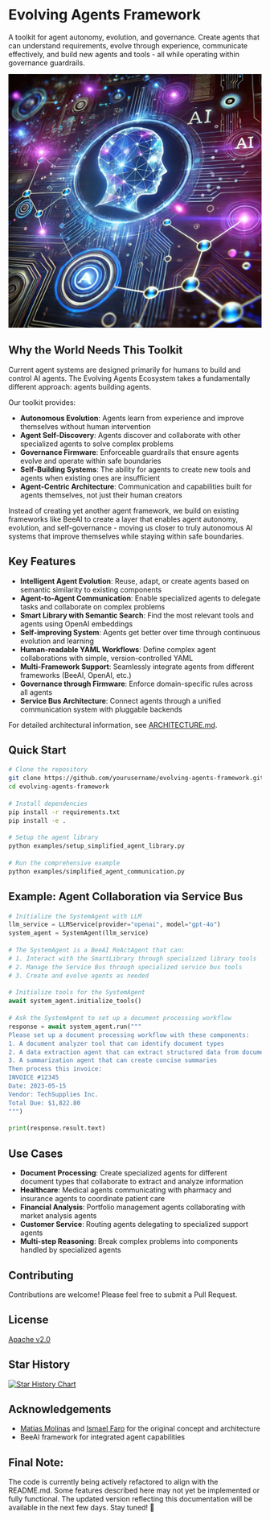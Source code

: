 # Evolving Agents Framework

A toolkit for agent autonomy, evolution, and governance. Create agents that can understand requirements, evolve through experience, communicate effectively, and build new agents and tools - all while operating within governance guardrails.

![Evolving Agents](evolving-agents-logo.png)

## Why the World Needs This Toolkit
Current agent systems are designed primarily for humans to build and control AI agents. The Evolving Agents Ecosystem takes a fundamentally different approach: agents building agents.

Our toolkit provides:

- **Autonomous Evolution**: Agents learn from experience and improve themselves without human intervention
- **Agent Self-Discovery**: Agents discover and collaborate with other specialized agents to solve complex problems
- **Governance Firmware**: Enforceable guardrails that ensure agents evolve and operate within safe boundaries
- **Self-Building Systems**: The ability for agents to create new tools and agents when existing ones are insufficient
- **Agent-Centric Architecture**: Communication and capabilities built for agents themselves, not just their human creators

Instead of creating yet another agent framework, we build on existing frameworks like BeeAI to create a layer that enables agent autonomy, evolution, and self-governance - moving us closer to truly autonomous AI systems that improve themselves while staying within safe boundaries.

## Key Features

- **Intelligent Agent Evolution**: Reuse, adapt, or create agents based on semantic similarity to existing components
- **Agent-to-Agent Communication**: Enable specialized agents to delegate tasks and collaborate on complex problems
- **Smart Library with Semantic Search**: Find the most relevant tools and agents using OpenAI embeddings
- **Self-improving System**: Agents get better over time through continuous evolution and learning
- **Human-readable YAML Workflows**: Define complex agent collaborations with simple, version-controlled YAML
- **Multi-Framework Support**: Seamlessly integrate agents from different frameworks (BeeAI, OpenAI, etc.)
- **Governance through Firmware**: Enforce domain-specific rules across all agents
- **Service Bus Architecture**: Connect agents through a unified communication system with pluggable backends

For detailed architectural information, see [ARCHITECTURE.md](doc/ARCHITECTURE.md).

## Quick Start

```bash
# Clone the repository
git clone https://github.com/yourusername/evolving-agents-framework.git
cd evolving-agents-framework

# Install dependencies
pip install -r requirements.txt
pip install -e .

# Setup the agent library
python examples/setup_simplified_agent_library.py

# Run the comprehensive example
python examples/simplified_agent_communication.py
```

## Example: Agent Collaboration via Service Bus

```python
# Initialize the SystemAgent with LLM
llm_service = LLMService(provider="openai", model="gpt-4o")
system_agent = SystemAgent(llm_service)

# The SystemAgent is a BeeAI ReActAgent that can:
# 1. Interact with the SmartLibrary through specialized library tools
# 2. Manage the Service Bus through specialized service bus tools
# 3. Create and evolve agents as needed

# Initialize tools for the SystemAgent
await system_agent.initialize_tools()

# Ask the SystemAgent to set up a document processing workflow
response = await system_agent.run("""
Please set up a document processing workflow with these components:
1. A document analyzer tool that can identify document types
2. A data extraction agent that can extract structured data from documents
3. A summarization agent that can create concise summaries
Then process this invoice: 
INVOICE #12345
Date: 2023-05-15
Vendor: TechSupplies Inc.
Total Due: $1,822.80
""")

print(response.result.text)
```

## Use Cases

- **Document Processing**: Create specialized agents for different document types that collaborate to extract and analyze information
- **Healthcare**: Medical agents communicating with pharmacy and insurance agents to coordinate patient care
- **Financial Analysis**: Portfolio management agents collaborating with market analysis agents
- **Customer Service**: Routing agents delegating to specialized support agents
- **Multi-step Reasoning**: Break complex problems into components handled by specialized agents

## Contributing

Contributions are welcome! Please feel free to submit a Pull Request.

## License

[Apache v2.0](LICENSE)

## Star History

[![Star History Chart](https://api.star-history.com/svg?repos=matiasmolinas/evolving-agents&type=Timeline)](https://star-history.com/#matiasmolinas/evolving-agents&Timeline)

## Acknowledgements

- [Matias Molinas](https://github.com/matiasmolinas) and [Ismael Faro](https://github.com/ismaelfaro) for the original concept and architecture
- BeeAI framework for integrated agent capabilities

## Final Note:
The code is currently being actively refactored to align with the README.md. Some features described here may not yet be implemented or fully functional. The updated version reflecting this documentation will be available in the next few days. Stay tuned! 🚀